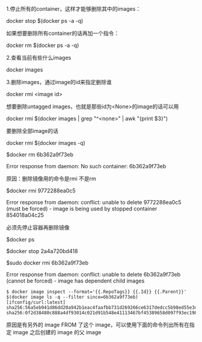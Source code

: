 1.停止所有的container，这样才能够删除其中的images：

docker stop $\(docker ps -a -q\)

如果想要删除所有container的话再加一个指令：

docker rm $\(docker ps -a -q\)

2.查看当前有些什么images

docker images

3.删除images，通过image的id来指定删除谁

docker rmi &lt;image id&gt;

想要删除untagged images，也就是那些id为&lt;None&gt;的image的话可以用

docker rmi $\(docker images \| grep "^&lt;none&gt;" \| awk "{print $3}"\)

要删除全部image的话

docker rmi $\(docker images -q\)

$docker rm 6b362a9f73eb

Error response from daemon: No such container: 6b362a9f73eb

原因：删除镜像用的命令是rmi 不是rm

$docker rmi 9772288ea0c5

Error response from daemon: conflict: unable to delete 9772288ea0c5 \(must be forced\) - image is being used by stopped container 854018a04c25

必须先停止容器再删除镜像

$docker ps

$docker stop 2a4a720bd418

$sudo docker rmi 6b362a9f73eb

Error response from daemon: conflict: unable to delete 6b362a9f73eb \(cannot be forced\) - image has dependent child images

```
$ docker image inspect --format='{{.RepoTags}} {{.Id}} {{.Parent}}' $(docker image ls -q --filter since=6b362a9f73eb)
[ifconfig/curl:latest] sha256:56a5eb941d86dd20a942b1eac4faafbb731d269266ce6317dedcc5b98ed55e3d sha256:0f2d38480c888a4df93014c021d91b548e41113467bf45389658d097f93ec198
```

原因是有另外的 image FROM 了这个 image，可以使用下面的命令列出所有在指定 image 之后创建的 image 的父 image

  








